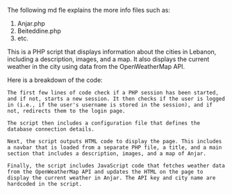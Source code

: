 The following md fle explains the more info files such as:
1. Anjar.php
2. Beiteddine.php
3. etc.

This is a PHP script that displays information about the cities in Lebanon, including a description, images, and a map. It also displays the current weather in the city using data from the OpenWeatherMap API.

Here is a breakdown of the code:

    The first few lines of code check if a PHP session has been started, and if not, starts a new session. It then checks if the user is logged in (i.e., if the user's username is stored in the session), and if not, redirects them to the login page.

    The script then includes a configuration file that defines the database connection details.

    Next, the script outputs HTML code to display the page. This includes a navbar that is loaded from a separate PHP file, a title, and a main section that includes a description, images, and a map of Anjar.

    Finally, the script includes JavaScript code that fetches weather data from the OpenWeatherMap API and updates the HTML on the page to display the current weather in Anjar. The API key and city name are hardcoded in the script.